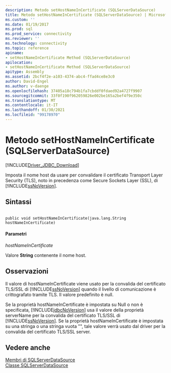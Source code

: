 ```yaml
---
description: Metodo setHostNameInCertificate (SQLServerDataSource)
title: Metodo setHostNameInCertificate (SQLServerDataSource) | Microsoft Docs
ms.custom: ''
ms.date: 01/19/2017
ms.prod: sql
ms.prod_service: connectivity
ms.reviewer: ''
ms.technology: connectivity
ms.topic: reference
apiname:
- setHostNameInCertificate Method (SQLServerDataSource)
apilocation:
- setHostNameInCertificate Method (SQLServerDataSource)
apitype: Assembly
ms.assetid: 2bcf4f2e-a103-4374-abc4-ffad4ce8e3c0
author: David-Engel
ms.author: v-daenge
ms.openlocfilehash: 37405a18c794b1fa7cbddf0fdaed92a4727f9907
ms.sourcegitcommit: 33f0f190f962059826e002be165a2bef4f9e350c
ms.translationtype: MT
ms.contentlocale: it-IT
ms.lasthandoff: 01/30/2021
ms.locfileid: "99178970"
---
```

# <a name="sethostnameincertificate-method-sqlserverdatasource"></a>Metodo setHostNameInCertificate (SQLServerDataSource)
[!INCLUDE[Driver_JDBC_Download](../../../includes/driver_jdbc_download.md)]

  Imposta il nome host da usare per convalidare il certificato Transport Layer Security (TLS), noto in precedenza come Secure Sockets Layer (SSL), di [!INCLUDE[ssNoVersion](../../../includes/ssnoversion-md.md)].  
  
## <a name="syntax"></a>Sintassi  
  
```  
  
public void setHostNameInCertificate(java.lang.String hostNameInCertificate)  
```  
  
#### <a name="parameters"></a>Parametri  
 *hostNameInCertificate*  
  
 Valore **String** contenente il nome host.  
  
## <a name="remarks"></a>Osservazioni  
 Il valore di hostNameInCertificate viene usato per la convalida del certificato TLS/SSL di [!INCLUDE[ssNoVersion](../../../includes/ssnoversion-md.md)] quando il livello di comunicazione è crittografato tramite TLS. Il valore predefinito è null.  
  
 Se la proprietà hostNameInCertificate è impostata su Null o non è specificata, [!INCLUDE[jdbcNoVersion](../../../includes/jdbcnoversion_md.md)] usa il valore della proprietà serverName per la convalida del certificato TLS/SSL di [!INCLUDE[ssNoVersion](../../../includes/ssnoversion-md.md)]. Se la proprietà hostNameInCertificate è impostata su una stringa o una stringa vuota "", tale valore verrà usato dal driver per la convalida del certificato TLS/SSL server.  
  
## <a name="see-also"></a>Vedere anche  
 [Membri di SQLServerDataSource](../../../connect/jdbc/reference/sqlserverdatasource-members.md)   
 [Classe SQLServerDataSource](../../../connect/jdbc/reference/sqlserverdatasource-class.md)  
  
  
